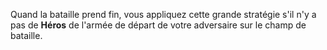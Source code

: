 Quand la bataille prend fin, vous appliquez cette grande stratégie s'il n'y a pas de **Héros** de l'armée de départ de votre adversaire sur le champ de bataille.